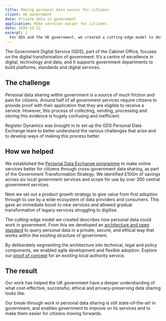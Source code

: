 ```yaml
---
title: Making personal data easier for citizens
client: UK Government
data: Private data in government
application: Make services easier for citizens
date: 2018-12-12
excerpt: |
  For GDS and the UK government, we created a cutting-edge model to describe how personal data could work in government, developed the Personal Data Exchange architecture and open standard to query personal data in a private, secure, and ethical way that works within the existing structure of government.
---
```

The Government Digital Service (GDS), part of the Cabinet Office, focuses on the digital transformation of government. It’s a centre of excellence in digital, technology and data, and it supports government departments to build platforms, standards and digital services.

## The challenge

Personal data sharing within government is a source of much friction and pain for citizens. Around half of all government services require citizens to provide proof with their application that they are eligible to receive a service. However, this process of collecting, sending, processing and storing this evidence is hugely confusing and inefficient.

Register Dynamics was brought in to set up the GDS Personal Data Exchange team to better understand the various challenges that arise and to develop ways of making this process better.

## How we helped

We established the [Personal Data Exchange programme](https://dataingovernment.blog.gov.uk/2017/08/25/digital-eligibility-checks-for-service-teams/) to make online services better for citizens through cross-government data sharing, as part of the Government Transformation Strategy. We identified £100m of savings across six local government services and scope for use by over 300 central government services.

Next we set out a product growth strategy to give value from first adoption through to use by a wide ecosystem of data providers and consumers. This gave an immediate boost to new services and allowed gradual transformation of legacy services struggling to digitise.

The cutting-edge model we created describes how personal data could work in government. From this we developed an [architecture and open standard](https://github.com/alphagov/aquae-specification) to query personal data in a private, secure, and ethical way that works within the existing structure of government.

By deliberately segmenting the architecture into technical, legal and policy components, we enabled agile development and flexible adoption. Explore our [proof of concept](https://github.com/alphagov/blue-badge-demo) for an existing local authority service.

## The result

Our work has helped the UK government have a deeper understanding of what cost-effective, successful, ethical and privacy-preserving data sharing looks like.

Our break-through work in personal data sharing is still state-of-the-art in government, and enables government to improve on its services and to make them easier for citizens moving forwards.
